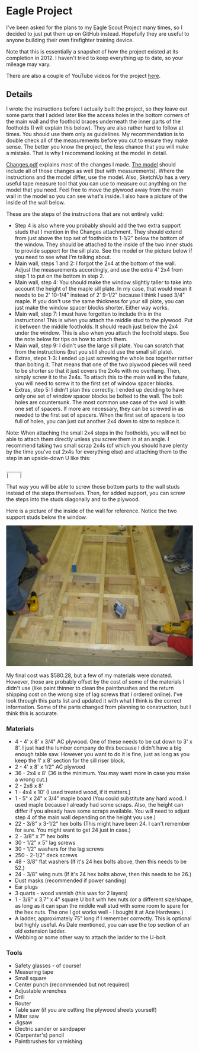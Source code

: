 # Eagle Project

I've been asked for the plans to my Eagle Scout Project many times, so I decided to just put them up on GitHub instead. Hopefully they are useful to anyone building their own firefighter training device.

Note that this is essentially a snapshot of how the project existed at its completion in 2012. I haven't tried to keep everything up to date, so your mileage may vary.

There are also a couple of YouTube videos for the project [here](https://www.youtube.com/playlist?list=PLlO3h9nk0MbyEmixgNUvEjmmrnmELnX12).

## Details

I wrote the instructions before I actually built the project, so they leave out some parts that I added later like the access holes in the bottom corners of the main wall and the foothold braces underneath the inner parts of the footholds (I will explain this below). They are also rather hard to follow at times. You should use them only as guidelines. My recommendation is to double check all of the measurements before you cut to ensure they make sense. The better you know the project, the less chance that you will make a mistake. That is why I recommend looking at the model in detail.

[Changes.pdf](https://github.com/ajcord/Eagle-Project/blob/master/instructions/Changes.pdf) explains most of the changes I made. [The model](https://github.com/ajcord/Eagle-Project/blob/master/model/Design_finished.skp) should include all of those changes as well (but with measurements). Where the instructions and the model differ, use the model. Also, SketchUp has a very useful tape measure tool that you can use to measure out anything on the model that you need. Feel free to move the plywood away from the main wall in the model so you can see what's inside. I also have a picture of the inside of the wall below.

These are the steps of the instructions that are not entirely valid:
* Step 4 is also where you probably should add the two extra support studs that I mention in the Changes attachment. They should extend from just above the top set of footholds to 1-1/2" below the bottom of the window. They should be attached to the inside of the two inner studs to provide support for the sill plate. See the model or the picture below if you need to see what I'm talking about.
* Main wall, steps 1 and 2: I forgot the 2x4 at the bottom of the wall. Adjust the measurements accordingly, and use the extra 4' 2x4 from step 1 to put on the bottom in step 2.
* Main wall, step 4: You should make the window slightly taller to take into account the height of the maple sill plate. In my case, that would mean it needs to be 2' 10-1/4" instead of 2' 9-1/2" because I think I used 3/4" maple. If you don't use the same thickness for your sill plate, you can just make the window spacer blocks shorter. Either way works.
* Main wall, step 7: I must have forgotten to include this in the instructions! This is when you attach the middle stud to the plywood. Put it between the middle footholds. It should reach just below the 2x4 under the window. This is also when you attach the foothold steps. See the note below for tips on how to attach them.
* Main wall, step 9: I didn't use the large sill plate. You can scratch that from the instructions (but you still should use the small sill plate).
* Extras, steps 1-3: I ended up just screwing the whole box together rather than bolting it. That means that one of the two plywood pieces will need to be shorter so that it just covers the 2x4s with no overhang. Then, simply screw it to the 2x4s. To attach this to the main wall in the future, you will need to screw it to the first set of window spacer blocks.
* Extras, step 5: I didn't plan this correctly. I ended up deciding to have only one set of window spacer blocks be bolted to the wall. The bolt holes are countersunk. The most common use case of the wall is with one set of spacers. If more are necessary, they can be screwed in as needed to the first set of spacers. When the first set of spacers is too full of holes, you can just cut another 2x4 down to size to replace it.

Note: When attaching the small 2x4 steps in the footholds, you will not be able to attach them directly unless you screw them in at an angle. I recommend taking two small scrap 2x4s (of which you should have plenty by the time you've cut 2x4s for everything else) and attaching them to the step in an upside-down U like this:

```
______
|    |
```

That way you will be able to screw those bottom parts to the wall studs instead of the steps themselves. Then, for added support, you can screw the steps into the studs diagonally and to the plywood.

Here is a picture of the inside of the wall for reference. Notice the two support studs below the window.

![Inside of the wall](https://github.com/ajcord/Eagle-Project/raw/master/images/IMG_5748.JPG)

My final cost was $580.28, but a few of my materials were donated. However, those are probably offset by the cost of some of the materials I didn't use (like paint thinner to clean the paintbrushes and the return shipping cost on the wrong size of lag screws that I ordered online).
I've look through this parts list and updated it with what I think is the correct information. Some of the parts changed from planning to construction, but I think this is accurate.

### Materials
* 4 - 4' x 8' x 3/4" AC plywood. One of these needs to be cut down to 3' x 8'. I just had the lumber company do this because I didn't have a big enough table saw. However you want to do it is fine, just as long as you keep the 1' x 8' section for the sill riser block.
* 2 - 4' x 8' x 1/2" AC plywood
* 36 - 2x4 x 8' (36 is the minimum. You may want more in case you make a wrong cut.)
* 2 - 2x6 x 8'
* 1 - 4x4 x 10' (I used treated wood, if it matters.)
* 1 - 5" x 24" x 3/4" maple board (You could substitute any hard wood. I used maple because I already had some scraps. Also, the height can differ if you already have some scraps available. You will need to adjust step 4 of the main wall depending on the height you use.)
* 22 - 3/8" x 3-1/2" hex bolts (This might have been 24. I can't remember for sure. You might want to get 24 just in case.)
* 2 - 3/8" x 7" hex bolts
* 30 - 1/2" x 5" lag screws
* 30 - 1/2" washers for the lag screws
* 250 - 2-1/2" deck screws
* 48 - 3/8" flat washers (If it's 24 hex bolts above, then this needs to be 52.)
* 24 - 3/8" wing nuts (If it's 24 hex bolts above, then this needs to be 26.)
* Dust masks (recommended if power sanding)
* Ear plugs
* 3 quarts - wood varnish (this was for 2 layers)
* 1 - 3/8" x 3.7" x 4" square U bolt with hex nuts (or a different size/shape, as long as it can span the middle wall stud with some room to spare for the hex nuts. The one I got works well - I bought it at Ace Hardware.)
* A ladder, approximately 75" long if I remember correctly. This is optional but highly useful. As Dale mentioned, you can use the top section of an old extension ladder.
* Webbing or some other way to attach the ladder to the U-bolt.

### Tools
* Safety glasses - of course!
* Measuring tape
* Small square
* Center punch (recommended but not required)
* Adjustable wrenches
* Drill
* Router
* Table saw (if you are cutting the plywood sheets yourself)
* Miter saw
* Jigsaw
* Electric sander or sandpaper
* (Carpenter's) pencil
* Paintbrushes for varnishing
